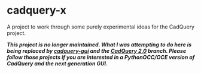 # cadquery-x
A project to work through some purely experimental ideas for the CadQuery project.

***This project is no longer maintained. What I was attempting to do here is being replaced by [cadquery-gui](https://github.com/jmwright/cadquery-gui) and the [CadQuery 2.0](https://github.com/dcowden/cadquery/tree/2_0_branch) branch. Please follow those projects if you are 
interested in a PythonOCC/OCE version of CadQuery and the next generation GUI.***
